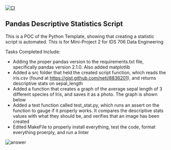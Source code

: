 [![CI](https://github.com/nogibjj/python-template/actions/workflows/cicd.yml/badge.svg)](https://github.com/nogibjj/python-template/actions/workflows/cicd.yml)
## Pandas Descriptive Statistics Script

This is a POC of the Python Template, showing that creating a statistic script is automated. This is for Mini-Project 2 for IDS 706 Data Engineering

Tasks Completed Include:

* Adding the proper pandas version to the requirements.txt file, specifically pandas version 2.1.0. Also added matplotlib
* Added a src folder that held the created script function, which reads the iris.csv (found at https://gist.github.com/netj/8836201), and returns descriptive stats on sepal_length
* Added a function that creates a graph of the average sepal length of 3 different species of Iris, and saves it as a photo. The graph is shown below
* Added a test function called test_stat.py, which runs an assert on the function to gauge if it properly works. It compares the descriptive stats values with what they should be, and verifies that an image has been created
* Edited MakeFile to properly install everything, test the code, format everything proerply, and run a linter

![answer](https://github.com/nogibjj/kb545-pandas-stat-script/assets/55768636/ec4e21d0-e605-4b18-adb1-aac7b97a8f58)

